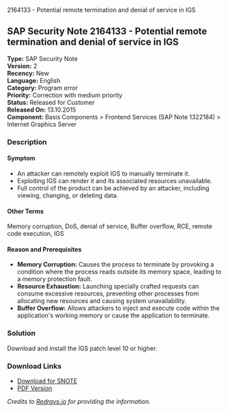 2164133 - Potential remote termination and denial of service in IGS

## SAP Security Note 2164133 - Potential remote termination and denial of service in IGS

**Type:** SAP Security Note  
**Version:** 2  
**Recency:** New  
**Language:** English  
**Category:** Program error  
**Priority:** Correction with medium priority  
**Status:** Released for Customer  
**Released On:** 13.10.2015  
**Component:** Basis Components > Frontend Services (SAP Note 1322184) > Internet Graphics Server

### Description

#### Symptom
- An attacker can remotely exploit IGS to manually terminate it.
- Exploiting IGS can render it and its associated resources unavailable.
- Full control of the product can be achieved by an attacker, including viewing, changing, or deleting data.

#### Other Terms
Memory corruption, DoS, denial of service, Buffer overflow, RCE, remote code execution, IGS

#### Reason and Prerequisites
- **Memory Corruption:** Causes the process to terminate by provoking a condition where the process reads outside its memory space, leading to a memory protection fault.
- **Resource Exhaustion:** Launching specially crafted requests can consume excessive resources, preventing other processes from allocating new resources and causing system unavailability.
- **Buffer Overflow:** Allows attackers to inject and execute code within the application's working memory or cause the application to terminate.

### Solution
Download and install the IGS patch level 10 or higher.

### Download Links
- [Download for SNOTE](https://notesdownloads.sap.com/note/0040000018063172017)
- [PDF Version](https://userapps.support.sap.com/sap/support/sfm/notes/print/0002164133?language=en-US&token=99BC2D7B955D38E6CC083CC64F6F32BE)

*Credits to [Redrays.io](https://redrays.io) for providing the information.*